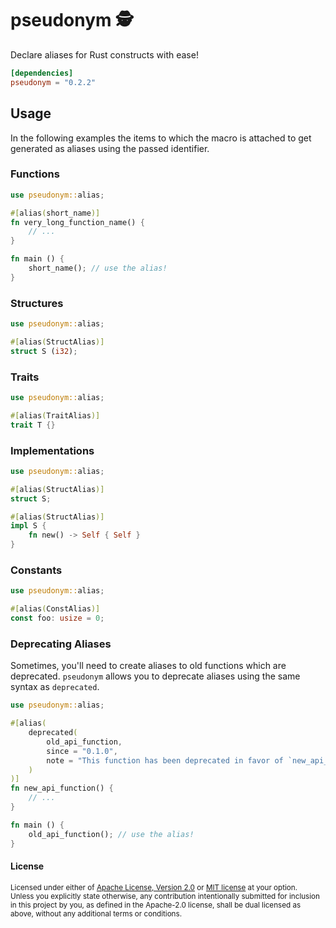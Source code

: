 # pseudonym 🕵️

Declare aliases for Rust constructs with ease!

```toml
[dependencies]
pseudonym = "0.2.2"
```

## Usage
In the following examples the items to which the macro is attached to
get generated as aliases using the passed identifier.

### Functions

```rust
use pseudonym::alias;

#[alias(short_name)]
fn very_long_function_name() {
    // ...
}

fn main () {
    short_name(); // use the alias!
}
```

### Structures

```rust
use pseudonym::alias;

#[alias(StructAlias)]
struct S (i32);
```

### Traits

```rust
use pseudonym::alias;

#[alias(TraitAlias)]
trait T {}
```

### Implementations

```rust
use pseudonym::alias;

#[alias(StructAlias)]
struct S;

#[alias(StructAlias)]
impl S {
    fn new() -> Self { Self }
}
```

### Constants

```rust
use pseudonym::alias;

#[alias(ConstAlias)]
const foo: usize = 0;
```

### Deprecating Aliases

Sometimes, you'll need to create aliases to old functions which are deprecated.
`pseudonym` allows you to deprecate aliases using the same syntax as `deprecated`.

```rust
use pseudonym::alias;

#[alias(
    deprecated(
        old_api_function,
        since = "0.1.0",
        note = "This function has been deprecated in favor of `new_api_function`"
    )
)]
fn new_api_function() {
    // ...
}

fn main () {
    old_api_function(); // use the alias!
}
```


#### License

<sup>
Licensed under either of <a href="LICENSE-APACHE">Apache License, Version
2.0</a> or <a href="LICENSE-MIT">MIT license</a> at your option.
</sup>

<br>

<sub>
Unless you explicitly state otherwise, any contribution intentionally submitted
for inclusion in this project by you, as defined in the Apache-2.0 license,
shall be dual licensed as above, without any additional terms or conditions.
</sub>
